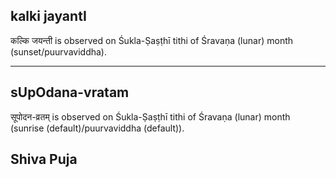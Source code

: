 ## kalki jayantI

कल्कि जयन्ती is observed on Śukla-Ṣaṣṭhī tithi of Śravaṇa (lunar) month (sunset/puurvaviddha).


---
## sUpOdana-vratam

सूपोदन-व्रतम् is observed on Śukla-Ṣaṣṭhī tithi of Śravaṇa (lunar) month (sunrise (default)/puurvaviddha (default)).

Shiva Puja
---
